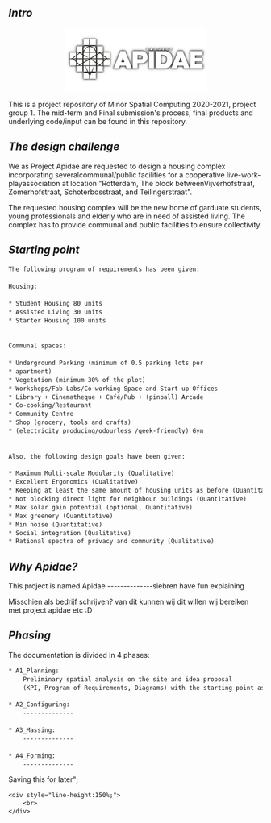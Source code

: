## **_Intro_**
<center> <img src="../img/logo/proapidae_with text.png" alt="collective" style="width:280px;"> </center>

This is a project repository of Minor Spatial Computing 2020-2021, project group 1. The mid-term and Final submission's process, final products and underlying code/input can be found in this repository. 

## **_The design challenge_**

We as Project Apidae are requested to design a housing complex incorporating severalcommunal/public facilities for a cooperative live-work-playassociation at location "Rotterdam, The block betweenVijverhofstraat, Zomerhofstraat, Schoterbosstraat, and Teilingerstraat". 

The requested housing complex will be the new home of garduate students, young professionals and elderly who are in need of assisted living. The complex has to provide communal and public facilities to ensure collectivity. 

## **_Starting point_**
```html
The following program of requirements has been given:

Housing:

* Student Housing 80 units
* Assisted Living 30 units
* Starter Housing 100 units


Communal spaces:

* Underground Parking (minimum of 0.5 parking lots per
* apartment)
* Vegetation (minimum 30% of the plot)
* Workshops/Fab-Labs/Co-working Space and Start-up Offices
* Library + Cinematheque + Café/Pub + (pinball) Arcade
* Co-cooking/Restaurant
* Community Centre
* Shop (grocery, tools and crafts)
* (electricity producing/odourless /geek-friendly) Gym


Also, the following design goals have been given:

* Maximum Multi-scale Modularity (Qualitative)
* Excellent Ergonomics (Qualitative)
* Keeping at least the same amount of housing units as before (Quantitative)
* Not blocking direct light for neighbour buildings (Quantitative)
* Max solar gain potential (optional, Quantitative)
* Max greenery (Quantitative)
* Min noise (Quantitative)
* Social integration (Qualitative)
* Rational spectra of privacy and community (Qualitative)
```

## **_Why Apidae?_**

This project is named Apidae --------------siebren have fun explaining

Misschien als bedrijf schrijven? van dit kunnen wij dit willen wij bereiken met project apidae etc :D

## **_Phasing_**
The documentation is divided in 4 phases:
```html
* A1_Planning: 
    Preliminary spatial analysis on the site and idea proposal 
    (KPI, Program of Requirements, Diagrams) with the starting point as input. 

* A2_Configuring:
    --------------

* A3_Massing:
    --------------
    
* A4_Forming:
    --------------
```



Saving this for later";
```
<div style="line-height:150%;">
    <br>
</div>
``` 
